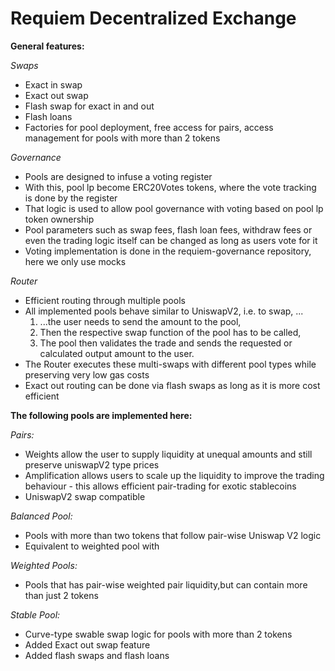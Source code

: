 # Requiem Decentralized Exchange
 
**General features:**

*Swaps*

 - Exact in swap
 - Exact out swap
 - Flash swap for exact in and out
 - Flash loans
 - Factories for pool deployment, free access for pairs, access management for pools with more than 2 tokens

*Governance*

 - Pools are designed to infuse a voting register
 - With this, pool lp become ERC20Votes tokens, where the vote tracking is done by the register
 - That logic is used to allow pool governance with voting based on pool lp token ownership
 - Pool parameters such as swap fees, flash loan fees, withdraw fees or even the trading logic itself can be changed as long as users vote for it
 - Voting implementation is done in the requiem-governance repository, here we only use mocks


*Router*

 - Efficient routing through multiple pools
 - All implemented pools behave similar to UniswapV2, i.e. to swap, ...
   1) ...the user needs to send the amount to the pool,
   2) Then the respective swap function of the pool has to be called,
   3) The pool then validates the trade and sends the requested or calculated output amount to the user.
 - The Router executes these multi-swaps with different pool types while preserving very low gas costs
 - Exact out routing can be done via flash swaps as long as it is more cost efficient
 

**The following pools are implemented here:**

*Pairs:*

 - Weights allow the user to supply liquidity at unequal amounts and still preserve uniswapV2 type prices
 - Amplification allows users to scale up the liquidity to improve the trading behaviour - this allows efficient pair-trading for exotic stablecoins
 - UniswapV2 swap compatible

*Balanced Pool:*

 - Pools with more than two tokens that follow pair-wise Uniswap V2 logic
 - Equivalent to weighted pool with

*Weighted Pools:*

 - Pools that has pair-wise weighted pair liquidity,but can contain more than just 2 tokens

*Stable Pool:*

 - Curve-type swable swap logic for pools with more than 2 tokens
 - Added Exact out swap feature
 - Added flash swaps and flash loans
